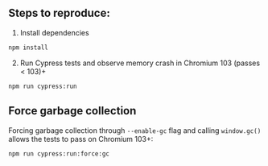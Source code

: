 ## Steps to reproduce:

1. Install dependencies
```bash
npm install
```
2. Run Cypress tests and observe memory crash in Chromium 103 (passes < 103)+
```
npm run cypress:run
```

## Force garbage collection

Forcing garbage collection through `--enable-gc` flag and calling `window.gc()` allows the tests to pass on Chromium 103+:
```
npm run cypress:run:force:gc
```
